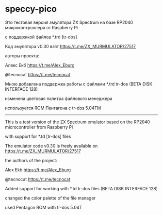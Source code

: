 # speccy-pico

Это тестовая версия эмулятора ZX Spectrum на базе RP2040 микроконтроллера от Raspberry Pi

с поддержкой файлов *.trd [tr-dos]


Код эмулятора v0.30 взят https://t.me/ZX_MURMULATOR/27517

авторы проекта:

Алекс Екб https://t.me/Alex_Eburg

@tecnocat https://t.me/tecnocat

 
Мною добавлена поддержка работы с файлами *.trd  tr-dos (BETA DISK INTERFACE 128) 

изменена цветовая палитра файлового менеджера

используется ROM Пентагона с tr-dos 5.04TM 

----------------------------------------------------------------------------------------
This is a test version of the ZX Spectrum emulator based on the RP2040 microcontroller from Raspberry Pi

with support for *.td [tr-dos] files


The emulator code v0.30 is freely available on https://t.me/ZX_MURMULATOR/27517

the authors of the project:

Alex Ekb https://t.me/Alex_Eburg

@tecnocat https://t.me/tecnocat


Added support for working with *.td tr-dos files (BETA DISK INTERFACE 128) 

changed the color palette of the file manager

used Pentagon ROM with tr-dos 5.04T
